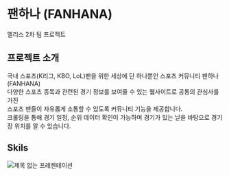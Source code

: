 # 팬하나 (FANHANA)

엘리스 2차 팀 프로젝트

## 프로젝트 소개
국내 스포츠(K리그, KBO, LoL)팬을 위한 세상에 단 하나뿐인 스포츠 커뮤니티 팬하나(FANHANA) <br />
다양한 스포츠 종목과 관련된 경기 정보를 보여줄 수 있는 웹사이트로 공통의 관심사를 가진<br />
스포츠 팬들이 자유롭게 소통할 수 있도록 커뮤니티 기능을 제공합니다.<br />
크롤링을 통해 경기 일정, 순위 데이터 확인이 가능하며 경기가 있는 날을 바탕으로 경기장 위치를 알 수 있습니다.<br />

## Skils
![제목 없는 프레젠테이션](https://github.com/ji-silver/Fanhana/assets/59919953/eee93cbd-2e29-4350-bcc3-7723c0038c3d)
